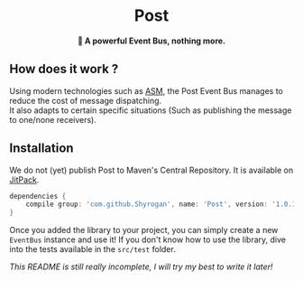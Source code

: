 <h1 align="center">Post</h1>

<div align="center">
  <strong>🚀 A powerful Event Bus, nothing more.</strong>
</div>

 ## How does it work ?

Using modern technologies such as [ASM](https://asm.ow2.io/),
the Post Event Bus manages to reduce the cost of message dispatching.  
It also adapts to certain specific situations (Such as publishing the message to one/none receivers).

 ## Installation

We do not (yet) publish Post to Maven's Central Repository. It is available on [JitPack](https://jitpack.io).
````groovy
dependencies {
    compile group: 'com.github.Shyrogan', name: 'Post', version: '1.0.1'
}
````

Once you added the library to your project, you can simply create a new ``EventBus`` instance and use it!
If you don't know how to use the library, dive into the tests available in the ``src/test`` folder.
  
_This README is still really incomplete, I will try my best to write it later!_